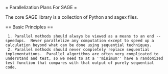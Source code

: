 = Parallelization Plans For SAGE =

The core SAGE library is a collection of Python and sagex files. 

== Basic Principles ==

     1. Parallel methods should always be viewed as a means to an end -- speedups.  Never parallelize any computation except to speed up a calculation beyond what can be done using sequential techniques. 
     2. Parallel methods should never completely replace sequential implementations.  Parallel algorithms are often very complicated to understand and test, so we need to at a ''minimum'' have a randomized test function that compares with that output of purely sequential code. 
